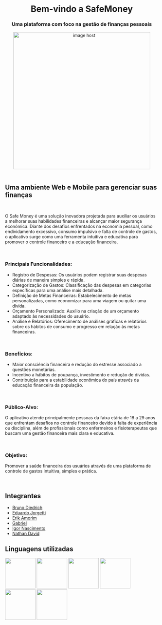 <h1 align="center">Bem-vindo a SafeMoney</h1>

<h3 align="center">Uma plataforma com foco na gestão de finanças pessoais</h3>

<div align="center">
<a href="https://imgbox.com/DXUNZKA8" target="_blank"><img src="https://images2.imgbox.com/4b/79/DXUNZKA8_o.png" alt="image host" style="width: 450px;"/></a>
</div>

<br>

<h2>Uma ambiente Web e Mobile para gerenciar suas finanças</h2>

<br>

<p>
  O Safe Money é uma solução inovadora projetada para auxiliar os usuários a melhorar suas habilidades financeiras e alcançar maior segurança econômica. Diante dos desafios enfrentados na economia pessoal, como endividamento excessivo, consumo impulsivo e falta de controle de gastos, o aplicativo surge como uma ferramenta intuitiva e educativa para promover o controle financeiro e a educação financeira.
</p>

<br>

<h3>
  Principais Funcionalidades:
</h3>
<ul>
  <li>Registro de Despesas: Os usuários podem registrar suas despesas diárias de maneira simples e rápida.</li>
  <li>Categorização de Gastos: Classificação das despesas em categorias específicas para uma análise mais detalhada.</li>
  <li>Definição de Metas Financeiras: Estabelecimento de metas personalizadas, como economizar para uma viagem ou quitar uma dívida.</li>
  <li>Orçamento Personalizado: Auxílio na criação de um orçamento adaptado às necessidades do usuário.</li>
  <li>Análise e Relatórios: Oferecimento de análises gráficas e relatórios sobre os hábitos de consumo e progresso em relação às metas financeiras.</li>
</ul>

<br>

<h3>
  Benefícios:
</h3>
<ul>
  <li>Maior consciência financeira e redução do estresse associado a questões monetárias.</li>
  <li>Incentivo a hábitos de poupança, investimento e redução de dívidas.</li>
  <li>Contribuição para a estabilidade econômica do país através da educação financeira da população.</li>
</ul>

 <br>
 
<h3>
  Público-Alvo:
</h3>
<p>
  O aplicativo atende principalmente pessoas da faixa etária de 18 a 29 anos que enfrentam desafios no controle financeiro devido à falta de experiência ou disciplina, além de profissionais como enfermeiros e fisioterapeutas que buscam uma gestão financeira mais clara e educativa.
</p>

<br>

<h3>
  Objetivo:
</h3>
<p>
  Promover a saúde financeira dos usuários através de uma plataforma de controle de gastos intuitiva, simples e prática.
</p>

<br>

<h2>Integrantes</h2>
<ul>
  <li><a href=https://github.com/BrunoGardrich>Bruno Diedrich</a></li>
  <li><a href=https://github.com/EduardoJorgetti>Eduardo Jorgetti</a></li>
  <li><a href=https://github.com/ErikAmorim13>Erik Amorim</a></li>
  <li><a href=https://github.com/GabrielSFerr>Gabriel</a></li>
  <li><a href=https://github.com/01IgorNascimento>Igor Nascimento</a></li>
  <li><a href=https://github.com/NathanD4vid>Nathan David</a></li>
</ul>

<h2>Linguagens utilizadas</h2>
<div style="display: inline_block">
  
<img src="https://cdn.jsdelivr.net/gh/devicons/devicon/icons/html5/html5-original.svg" width="100" height="100" />
<img src="https://cdn.jsdelivr.net/gh/devicons/devicon/icons/css3/css3-original.svg" width="100" height="100" />
<img src="https://cdn.jsdelivr.net/gh/devicons/devicon/icons/javascript/javascript-original.svg" width="100" height="100" />
<img src="https://cdn.jsdelivr.net/gh/devicons/devicon/icons/react/react-original.svg" width="100" height="100" />
<img src="https://cdn.jsdelivr.net/gh/devicons/devicon/icons/java/java-original-wordmark.svg" width="100" height="100" />
<img src="https://cdn.jsdelivr.net/gh/devicons/devicon/icons/spring/spring-original.svg" width="100" height="100" />

</div>  

